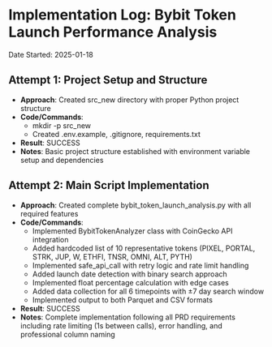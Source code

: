 # Implementation Log: Bybit Token Launch Performance Analysis
Date Started: 2025-01-18

## Attempt 1: Project Setup and Structure
- **Approach**: Created src_new directory with proper Python project structure
- **Code/Commands**: 
  - mkdir -p src_new
  - Created .env.example, .gitignore, requirements.txt
- **Result**: SUCCESS
- **Notes**: Basic project structure established with environment variable setup and dependencies

## Attempt 2: Main Script Implementation
- **Approach**: Created complete bybit_token_launch_analysis.py with all required features
- **Code/Commands**: 
  - Implemented BybitTokenAnalyzer class with CoinGecko API integration
  - Added hardcoded list of 10 representative tokens (PIXEL, PORTAL, STRK, JUP, W, ETHFI, TNSR, OMNI, ALT, PYTH)
  - Implemented safe_api_call with retry logic and rate limit handling
  - Added launch date detection with binary search approach
  - Implemented float percentage calculation with edge cases
  - Added data collection for all 6 timepoints with ±7 day search window
  - Implemented output to both Parquet and CSV formats
- **Result**: SUCCESS
- **Notes**: Complete implementation following all PRD requirements including rate limiting (1s between calls), error handling, and professional column naming